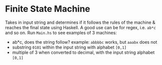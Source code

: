 # Finite State Machine 

Takes in input string and determines if it follows the rules of the machine & reaches the final state using Haskell. A good use can be for regex, i.e. `ab*c` and so on. Run `Main.hs` to see examples of 3 machines:
- ab*c, does the string follow? example: `abbbbc` works, but `aaabx` does not
- substring `0101` within the input string with alphabet `[0,1]`
- multiple of 3 when converted to decimal, with the input string alphabet `[0,1]` 

